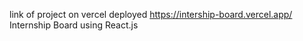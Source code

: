 link of project on vercel deployed https://intership-board.vercel.app/
Internship Board using React.js 
